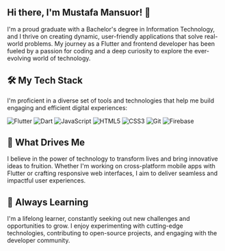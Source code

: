 ## Hi there, I'm Mustafa Mansuor! 👋
I'm a proud graduate with a Bachelor's degree in Information Technology, and I thrive on creating dynamic, user-friendly applications that solve real-world problems. My journey as a Flutter and frontend developer has been fueled by a passion for coding and a deep curiosity to explore the ever-evolving world of technology.

## 🛠️ My Tech Stack
I'm proficient in a diverse set of tools and technologies that help me build engaging and efficient digital experiences:

![Flutter](https://img.shields.io/badge/Flutter-02569B?style=for-the-badge&logo=flutter&logoColor=white)
![Dart](https://img.shields.io/badge/Dart-0175C2?style=for-the-badge&logo=dart&logoColor=white)
![JavaScript](https://img.shields.io/badge/JavaScript-F7DF1E?style=for-the-badge&logo=javascript&logoColor=black)
![HTML5](https://img.shields.io/badge/HTML5-E34F26?style=for-the-badge&logo=html5&logoColor=white)
![CSS3](https://img.shields.io/badge/CSS3-1572B6?style=for-the-badge&logo=css3&logoColor=white)
![Git](https://img.shields.io/badge/Git-F05032?style=for-the-badge&logo=git&logoColor=white)
![Firebase](https://img.shields.io/badge/Firebase-FFCA28?style=for-the-badge&logo=firebase&logoColor=black)


## 🚀 What Drives Me
I believe in the power of technology to transform lives and bring innovative ideas to fruition. Whether I'm working on cross-platform mobile apps with Flutter or crafting responsive web interfaces, I aim to deliver seamless and impactful user experiences.

## 🌱 Always Learning
I'm a lifelong learner, constantly seeking out new challenges and opportunities to grow. I enjoy experimenting with cutting-edge technologies, contributing to open-source projects, and engaging with the developer community.








<!--
**triplem20/triplem20** is a ✨ _special_ ✨ repository because its `README.md` (this file) appears on your GitHub profile.

Here are some ideas to get you started:

- 🔭 I’m currently working on ...
- 🌱 I’m currently learning ...
- 👯 I’m looking to collaborate on ...
- 🤔 I’m looking for help with ...
- 💬 Ask me about ...
- 📫 How to reach me: ...
- 😄 Pronouns: ...
- ⚡ Fun fact: ...
-->
